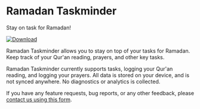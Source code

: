 # Ramadan Taskminder

Stay on task for Ramadan!

[![Download](https://img.shields.io/badge/-download-%23A9C5B8?style=for-the-badge)](https://13willow.com/project/ramadan-taskminder?utm_source=gh)

Ramadan Taskminder allows you to stay on top of your tasks for Ramadan. Keep track
of your Qur'an reading, prayers, and other key tasks.

Ramadan Taskminder currently supports tasks, logging your Qur'an reading, and logging
your prayers. All data is stored on your device, and is not synced anywhere. No
diagnostics or analytics is collected.

If you have any feature requests, bug reports, or any other feedback, please
[contact us using this form](https://docs.google.com/forms/d/e/1FAIpQLScqajYl3qmnkdb48voPwN88LENp6XPxPh4eYQzgZUhAluqGWg/viewform).
